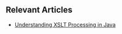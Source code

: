 ## Relevant Articles
- [Understanding XSLT Processing in Java](https://www.baeldung.com/java-extensible-stylesheet-language-transformations)
